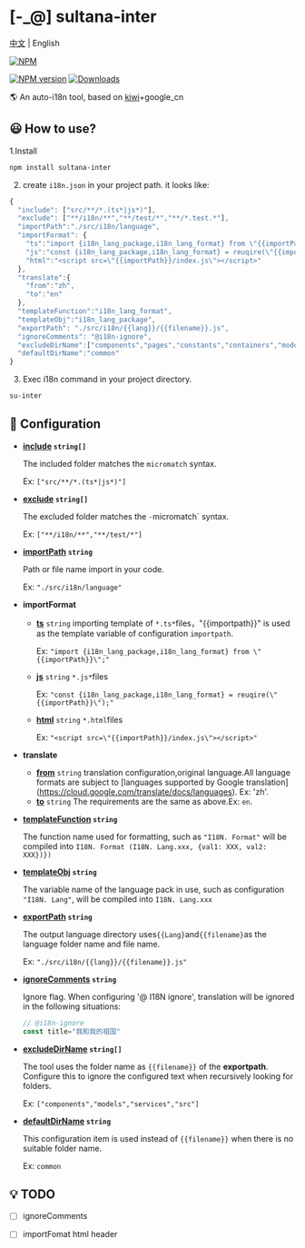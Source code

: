 # [-_@] sultana-inter

[中文](https://github.com/Seasonley/sultana-inter/blob/master/README.md) | English

[![NPM](https://nodei.co/npm/sultana-inter.png)](https://npmjs.org/package/sultana-inter)

[![NPM version][npm-image]][npm-url]
[![Downloads][downloads-image]][npm-url]

🌎 An auto-i18n tool, based on [kiwi](https://github.com/alibaba/kiwi)+google_cn

## 😃 How to use?
1.Install
```bash
npm install sultana-inter
```
2. create `i18n.json` in your project path. it looks like:


```js
{
  "include": ["src/**/*.(ts*|js*)"],
  "exclude": ["**/i18n/**","**/test/*","**/*.test.*"],
  "importPath":"./src/i18n/language",
  "importFormat": {
    "ts":"import {i18n_lang_package,i18n_lang_format} from \"{{importPath}}\";",
    "js":"const {i18n_lang_package,i18n_lang_format} = reuqire(\"{{importPath}}\");",
    "html":"<script src=\"{{importPath}}/index.js\"></script>"
  },
  "translate":{
    "from":"zh",
    "to":"en"
  },
  "templateFunction":"i18n_lang_format",
  "templateObj":"i18n_lang_package",
  "exportPath": "./src/i18n/{{lang}}/{{filename}}.js",
  "ignoreComments": "@i18n-ignore",
  "excludeDirName":["components","pages","constants","containers","models","services","src"],
  "defaultDirName":"common"
}
```


3. Exec i18n command in your project directory.
```bash
su-inter
```


## 📝 Configuration

- **[include](#include) `string[]`**

  The included folder matches the `micromatch` syntax.

  Ex: `["src/**/*.(ts*|js*)"]`

- **[exclude](#exclude) `string[]`**

  The excluded folder matches the `·`micromatch` syntax.

  Ex: `["**/i18n/**","**/test/*"]`

- **[importPath](#importPath) `string`**

  Path or file name import in your code.

  Ex: `"./src/i18n/language"`

 - **importFormat**
   - **[ts](#ts)** `string`  importing template of `*.ts*`files，"{{importpath}}" is used as the template variable of configuration `importpath`.

      Ex:  `"import {i18n_lang_package,i18n_lang_format} from \"{{importPath}}\";"`

   - **[js](#js)** `string`  `*.js*`files

      Ex:  `"const {i18n_lang_package,i18n_lang_format} = reuqire(\"{{importPath}}\");"`

   - **[html](#html)** `string` `*.html`files

      Ex:  `"<script src=\"{{importPath}}/index.js\"></script>"`

- **translate**
  -  **[from](#from)** `string`  translation configuration,original language.All language formats are subject to [languages supported by Google translation] (https://cloud.google.com/translate/docs/languages). Ex: 'zh'.
  -  **[to](#to)** `string` The requirements are the same as above.Ex: `en`.

- **[templateFunction](#templateFunction) `string`**

  The function name used for formatting, such as `"I18N. Format"` will be compiled into `I18N. Format (I18N. Lang.xxx, {val1: XXX, val2: XXX})})`

- **[templateObj](#templateObj) `string`**

  The variable name of the language pack in use, such as configuration `"I18N. Lang"`, will be compiled into `I18N. Lang.xxx`

- **[exportPath](#exportPath) `string`**

  The output language directory uses`{{Lang}`and`{{filename}`as the language folder name and file name.

  Ex: `"./src/i18n/{{lang}}/{{filename}}.js"`

- **[ignoreComments](#ignoreComments) `string`**

  Ignore flag. When configuring '@ I18N ignore', translation will be ignored in the following situations:
  ```js
  // @i18n-ignore
  const title="我和我的祖国"
  ```
- **[excludeDirName](#excludeDirName) `string[]`**

  The tool uses the folder name as `{{filename}}` of the **exportpath**. Configure this to ignore the configured text when recursively looking for folders.

  Ex: `["components","models","services","src"]`

- **[defaultDirName](#defaultDirName) `string`**

  This configuration item is used instead of `{{filename}}` when there is no suitable folder name.

  Ex: `common`


## 💡 TODO
- [ ] ignoreComments
- [ ] importFomat html header


[downloads-image]: http://img.shields.io/npm/dm/sultana-inter.svg
[npm-url]: https://npmjs.org/package/sultana-inter
[npm-image]: http://img.shields.io/npm/v/sultana-inter.svg